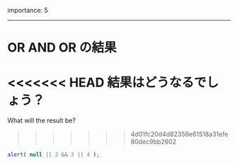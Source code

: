 importance: 5

---

# OR AND OR の結果

<<<<<<< HEAD
結果はどうなるでしょう？
=======
What will the result be?
>>>>>>> 4d01fc20d4d82358e61518a31efe80dec9bb2602

```js
alert( null || 2 && 3 || 4 );
```
